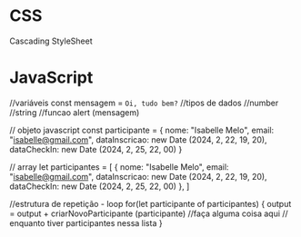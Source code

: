 # CSS

Cascading StyleSheet



# JavaScript
//variáveis
const mensagem = `Oi, tudo bem?`
//tipos de dados
  //number
  //string
//funcao
alert (mensagem) 

// objeto javascript
const participante = {
  nome: "Isabelle Melo",
  email: "isabelle@gmail.com",
  dataInscricao: new Date (2024, 2, 22, 19, 20),
  dataCheckIn: new Date (2024, 2, 25, 22, 00)
} 

// array
let participantes = [
  {
    nome: "Isabelle Melo",
    email: "isabelle@gmail.com",
    dataInscricao: new Date (2024, 2, 22, 19, 20),
    dataCheckIn: new Date (2024, 2, 25, 22, 00)
  },
]

//estrutura de repetição - loop
  for(let participante of participantes) {
    output = output + criarNovoParticipante (participante)
    //faça alguma coisa aqui
    // enquanto tiver participantes nessa lista
  }
